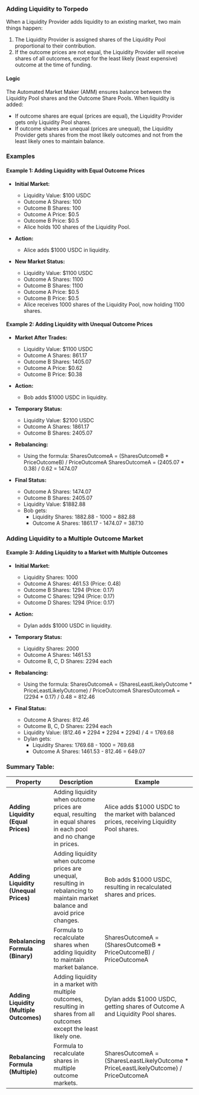
### Adding Liquidity to Torpedo

When a Liquidity Provider adds liquidity to an existing market, two main things happen:
1. The Liquidity Provider is assigned shares of the Liquidity Pool proportional to their contribution.
2. If the outcome prices are not equal, the Liquidity Provider will receive shares of all outcomes, except for the least likely (least expensive) outcome at the time of funding.

#### Logic

The Automated Market Maker (AMM) ensures balance between the Liquidity Pool shares and the Outcome Share Pools. When liquidity is added:
- If outcome shares are equal (prices are equal), the Liquidity Provider gets only Liquidity Pool shares.
- If outcome shares are unequal (prices are unequal), the Liquidity Provider gets shares from the most likely outcomes and not from the least likely ones to maintain balance.

### Examples

#### Example 1: Adding Liquidity with Equal Outcome Prices

- **Initial Market:**
  - Liquidity Value: $100 USDC
  - Outcome A Shares: 100
  - Outcome B Shares: 100
  - Outcome A Price: $0.5
  - Outcome B Price: $0.5
  - Alice holds 100 shares of the Liquidity Pool.

- **Action:**
  - Alice adds $1000 USDC in liquidity.

- **New Market Status:**
  - Liquidity Value: $1100 USDC
  - Outcome A Shares: 1100
  - Outcome B Shares: 1100
  - Outcome A Price: $0.5
  - Outcome B Price: $0.5
  - Alice receives 1000 shares of the Liquidity Pool, now holding 1100 shares.

#### Example 2: Adding Liquidity with Unequal Outcome Prices

- **Market After Trades:**
  - Liquidity Value: $1100 USDC
  - Outcome A Shares: 861.17
  - Outcome B Shares: 1405.07
  - Outcome A Price: $0.62
  - Outcome B Price: $0.38

- **Action:**
  - Bob adds $1000 USDC in liquidity.

- **Temporary Status:**
  - Liquidity Value: $2100 USDC
  - Outcome A Shares: 1861.17
  - Outcome B Shares: 2405.07

- **Rebalancing:**
  - Using the formula:
    SharesOutcomeA = (SharesOutcomeB * PriceOutcomeB) / PriceOutcomeA
    SharesOutcomeA = (2405.07 * 0.38) / 0.62 = 1474.07

- **Final Status:**
  - Outcome A Shares: 1474.07
  - Outcome B Shares: 2405.07
  - Liquidity Value: $1882.88
  - Bob gets:
    - Liquidity Shares: 1882.88 - 1000 = 882.88
    - Outcome A Shares: 1861.17 - 1474.07 = 387.10

### Adding Liquidity to a Multiple Outcome Market

#### Example 3: Adding Liquidity to a Market with Multiple Outcomes

- **Initial Market:**
  - Liquidity Shares: 1000
  - Outcome A Shares: 461.53 (Price: 0.48)
  - Outcome B Shares: 1294 (Price: 0.17)
  - Outcome C Shares: 1294 (Price: 0.17)
  - Outcome D Shares: 1294 (Price: 0.17)

- **Action:**
  - Dylan adds $1000 USDC in liquidity.

- **Temporary Status:**
  - Liquidity Shares: 2000
  - Outcome A Shares: 1461.53
  - Outcome B, C, D Shares: 2294 each

- **Rebalancing:**
  - Using the formula:
    SharesOutcomeA = (SharesLeastLikelyOutcome * PriceLeastLikelyOutcome) / PriceOutcomeA
    SharesOutcomeA = (2294 * 0.17) / 0.48 = 812.46

- **Final Status:**
  - Outcome A Shares: 812.46
  - Outcome B, C, D Shares: 2294 each
  - Liquidity Value: (812.46 * 2294 * 2294 * 2294) / 4 = 1769.68
  - Dylan gets:
    - Liquidity Shares: 1769.68 - 1000 = 769.68
    - Outcome A Shares: 1461.53 - 812.46 = 649.07

### Summary Table:

| Property                           | Description                                                                                                                      | Example                                                                                   |
|------------------------------------|----------------------------------------------------------------------------------------------------------------------------------|-------------------------------------------------------------------------------------------|
| **Adding Liquidity (Equal Prices)**| Adding liquidity when outcome prices are equal, resulting in equal shares in each pool and no change in prices.                  | Alice adds $1000 USDC to the market with balanced prices, receiving Liquidity Pool shares.|
| **Adding Liquidity (Unequal Prices)**| Adding liquidity when outcome prices are unequal, resulting in rebalancing to maintain market balance and avoid price changes.  | Bob adds $1000 USDC, resulting in recalculated shares and prices.                         |
| **Rebalancing Formula (Binary)**   | Formula to recalculate shares when adding liquidity to maintain market balance.                                                   | SharesOutcomeA = (SharesOutcomeB * PriceOutcomeB) / PriceOutcomeA                         |
| **Adding Liquidity (Multiple Outcomes)**| Adding liquidity in a market with multiple outcomes, resulting in shares from all outcomes except the least likely one.          | Dylan adds $1000 USDC, getting shares of Outcome A and Liquidity Pool shares.             |
| **Rebalancing Formula (Multiple)** | Formula to recalculate shares in multiple outcome markets.                                                                        | SharesOutcomeA = (SharesLeastLikelyOutcome * PriceLeastLikelyOutcome) / PriceOutcomeA     |
